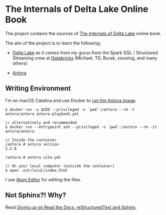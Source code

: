 # The Internals of Delta Lake Online Book

The project contains the sources of [The Internals of Delta Lake](FIXME) online book.

The aim of the project is to learn the following:

* [Delta Lake](https://delta.io/) as it comes from my gurus from the Spark SQL / Structured Streaming crew at [Databricks](https://databricks.com/) (Michael, TD, Burak, zsxwing, and many others)

* [Antora](https://antora.org/)

## Writing Environment

I'm on macOS Catalina and use Docker to [run the Antora image](https://docs.antora.org/antora/2.2/antora-container/#run-the-antora-image).

```
$ docker run -u $UID --privileged -v `pwd`:/antora --rm -t antora/antora antora-playbook.yml

// alternatively and recommended
$ docker run --entrypoint ash --privileged -v `pwd`:/antora --rm -it antora/antora

// Inside the container
/antora # antora version
2.2.0

/antora # antora site.yml

// On your local computer (outside the container)
$ open .out/local/index.html
```

I use [Atom Editor](https://atom.io/) for editing the files.

## Not Sphinx?! Why?

Read [Giving up on Read the Docs, reStructuredText and Sphinx](https://medium.com/@jaceklaskowski/giving-up-on-read-the-docs-restructuredtext-and-sphinx-674961804641).

